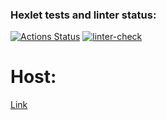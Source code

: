 ### Hexlet tests and linter status:
[![Actions Status](https://github.com/Pryanik0071/python-project-83/workflows/hexlet-check/badge.svg)](https://github.com/Pryanik0071/python-project-83/actions)
[![linter-check](https://github.com/Pryanik0071/python-project-83/actions/workflows/linter.yaml/badge.svg)](https://github.com/Pryanik0071/python-project-83/actions/workflows/linter.yaml)

# Host:
[Link](https://page-analyzer-by-dmitry.onrender.com/)